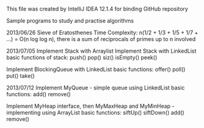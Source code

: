 This file was created by IntelliJ IDEA 12.1.4 for binding GitHub repository

Sample programs to study and practise algorithms

2013/06/26
Sieve of Eratosthenes
Time Complexity: n(1/2 + 1/3 + 1/5 + 1/7 + ...) = O(n log log n), there is a sum of  reciprocals of primes up to n involved

2013/07/05
Implement Stack with Arraylist
Implement Stack with LinkedList
basic functions of stack: push() pop() siz() isEmpty() peek()

Implement BlockingQueue with LinkedList
basic functions: offer() poll() put() take()

2013/07/12
Implement MyQueue - simple queue using LinkedList
basic functions: add() remove()

Implement MyHeap interface, then MyMaxHeap and MyMinHeap - implementing using ArrayList
basic functions: siftUp() siftDown() add() remove()
